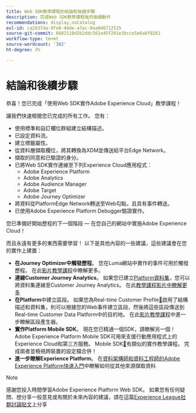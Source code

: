 ```yaml
---
title: Web SDK教學課程的結論和後續步驟
description: 完成Web SDK教學課程後的後續動作
recommendations: display,noCatalog
exl-id: ca28374a-9fe0-44de-a7ac-0aa046712515
source-git-commit: 8602110d2b2ddc561e45f201e3bcce5e6a6f8261
workflow-type: tm+mt
source-wordcount: '382'
ht-degree: 3%

---
```


# 結論和後續步驟

恭喜！您已完成「使用Web SDK實作Adobe Experience Cloud」教學課程！

讓我們快速檢閱您已完成的所有工作。 您有：

* 使用標準和自訂欄位群組建立結構描述。
* 已設定資料流。
* 建立標籤屬性。
* 從資料層擷取欄位，將其轉換為XDM並傳送給平台Edge Network。
* 擷取的同意和已驗證的身分。
* 已將Web SDK實作連線至下列Experience Cloud應用程式：
   * Adobe Experience Platform
   * Adobe Analytics
   * Adobe Audience Manager
   * Adobe Target
   * Adobe Journey Optimizer
* 將資料從PlatformEdge Network轉送至Web勾點，且具有事件轉送。
* 已使用Adobe Experience Platform Debugger驗證實作。

您已準備好開始歷程的下一個階段 — 在您自己的網站中實施Adobe Experience Cloud！

而且永遠有更多的東西需要學習！ 以下是其他內容的一些建議，這些建議會在您的實作上建置：


* **在Journey Optimizer中觸發歷程**。 您在Luma網站中實作的事件可用於觸發歷程。 在此[影片教學課程](https://experienceleague.adobe.com/zh-hant/docs/journey-optimizer-learn/tutorials/create-journeys/use-case-transactional-journey)中瞭解更多。
* **連線Customer Journey Analytics**。 如果您已建立[Platform資料集](setup-experience-platform.md)，您可以將資料集連線至Customer Journey Analytics。 在此[教學課程影片中瞭解更多](https://experienceleague.adobe.com/zh-hant/docs/customer-journey-analytics-learn/tutorials/connections/connecting-customer-journey-analytics-to-data-sources-in-platform)
* **在Platform**&#x200B;中建立區段。 如果您為Real-time Customer Profile[&#128279;](setup-experience-platform.md)啟用了結構描述和資料集，則可以根據您的Web事件建立區段，然後將這些區段傳送到Real-time Customer Data Platform中的目的地。 在此[影片教學課程](https://experienceleague.adobe.com/zh-hant/docs/platform-learn/tutorials/audiences/create-audiences)中進一步瞭解區段產生器。
* **實作Platform Mobile SDK**。 現在您已精通一個SDK，請瞭解另一個！ Adobe Experience Platform Mobile SDK可用來支援行動應用程式上的Experience Cloud和第三方服務。 Mobile SDK[&#128279;](https://experienceleague.adobe.com/zh-hant/docs/platform-learn/implement-mobile-sdk/overview)有類似的實作教學課程。 完成兩者並檢視跨裝置的設定檔合併！
* **進一步瞭解Experience Platform**。 在[資料架構師和資料工程師的Adobe Experience Platform快速入門](https://experienceleague.adobe.com/zh-hant/docs/platform-learn/getting-started-for-data-architects-and-data-engineers/overview)中瞭解如何從其他來源擷取資料


>[!NOTE]
>
>感謝您投入時間學習Adobe Experience Platform Web SDK。 如果您有任何疑問、想分享一般意見或有關於未來內容的建議，請在這篇[Experience League社群討論貼文](https://experienceleaguecommunities.adobe.com/t5/adobe-experience-platform-data/tutorial-discussion-implement-adobe-experience-cloud-with-web/td-p/444996)上分享
